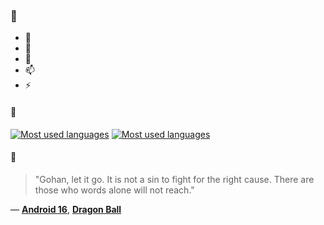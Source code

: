 ### 👋

- 🔭
- 🌱
- 💬
- 📫
- ⚡

#### 🧏

[![Most used languages](https://github-readme-stats-aynah.vercel.app/api/top-langs/?username=aynh&theme=solarized-dark&langs_count=6&layout=compact&hide_title=true)](https://github.com/anuraghazra/github-readme-stats#gh-dark-mode-only)
[![Most used languages](https://github-readme-stats-aynah.vercel.app/api/top-langs/?username=aynh&theme=solarized-light&langs_count=6&layout=compact&hide_title=true)](https://github.com/anuraghazra/github-readme-stats#gh-light-mode-only)

#### 💬

> "Gohan, let it go. It is not a sin to fight for the right cause. There are those who words alone will not reach."

&mdash; [**Android 16**](https://myanimelist.net/character.php?q=Android%2016&cat=character), [**Dragon Ball**](https://myanimelist.net/search/all?q=Dragon%20Ball&cat=all)
